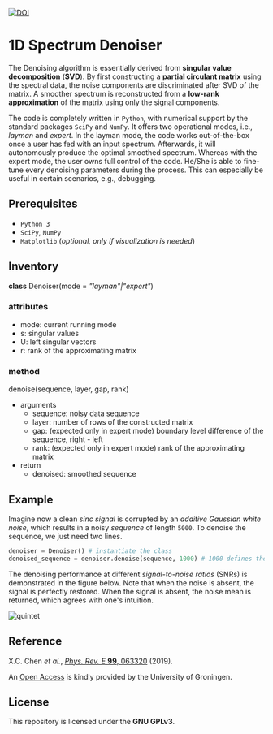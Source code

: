 [![DOI](https://zenodo.org/badge/173396157.svg)](https://zenodo.org/badge/latestdoi/173396157)

# 1D Spectrum Denoiser
The Denoising algorithm is essentially derived from **singular value decomposition** (**SVD**).
By first constructing a **partial circulant matrix** using the spectral data, the noise components are discriminated after SVD of the matrix.
A smoother spectrum is reconstructed from a **low-rank approximation** of the matrix using only the signal components.

The code is completely written in `Python`, with numerical support by the standard packages `SciPy` and `NumPy`.
It offers two operational modes, i.e., _layman_ and _expert_.
In the layman mode, the code works out-of-the-box once a user has fed with an input spectrum.
Afterwards, it will autonomously produce the optimal smoothed spectrum.
Whereas with the expert mode, the user owns full control of the code.
He/She is able to fine-tune every denoising parameters during the process.
This can especially be useful in certain scenarios, e.g., debugging.

## Prerequisites
 - `Python 3`
 - `SciPy`, `NumPy`
 - `Matplotlib` (_optional, only if visualization is needed_)

## Inventory
**class** Denoiser(mode = _"layman"|"expert"_)

### attributes
 - mode: current running mode
 - s: singular values
 - U: left singular vectors
 - r: rank of the approximating matrix

### method
denoise(sequence, layer, gap, rank)
 - arguments
   * sequence: noisy data sequence
   * layer: number of rows of the constructed matrix
   * gap: (expected only in expert mode) boundary level difference of the sequence, right - left
   * rank: (expected only in expert mode) rank of the approximating matrix
 - return
   * denoised: smoothed sequence

## Example
Imagine now a clean _sinc signal_ is corrupted by an _additive Gaussian white noise_, which results in a noisy _sequence_ of length `5000`.
To denoise the sequence, we just need two lines.

``` python
denoiser = Denoiser() # instantiate the class
denoised_sequence = denoiser.denoise(sequence, 1000) # 1000 defines the number of rows of the constructed matrix
```

The denoising performance at different _signal-to-noise ratios_ (SNRs) is demonstrated in the figure below. 
Note that when the noise is absent, the signal is perfectly restored.
When the signal is absent, the noise mean is returned, which agrees with one's intuition.

![quintet](./example.png)

## Reference
X.C. Chen _et al._, [_Phys. Rev. E_ **99**, 063320](https://doi.org/10.1103/PhysRevE.99.063320) (2019).

An [Open Access](https://pure.rug.nl/ws/portalfiles/portal/171908730/PhysRevE.99.063320.pdf) is kindly provided by the University of Groningen.

## License
This repository is licensed under the **GNU GPLv3**.
